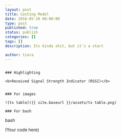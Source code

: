 ```yaml
---
layout: post
title: Costing Model
date: 2016-05-20 00:00:00
type: post
published: true
status: publish
categories: []
tags: []
description: Its kinda shit, but it's a start

author: tiara
---
```


~~~ 

### Highlighting

<b>Received Signal Strength Indicator (RSSI)</b>


### For images 

![tx table]({{ site.baseurl }}/assets/tx table.png)

### For bash 

~~~
bash

(Your code here)

~~~




